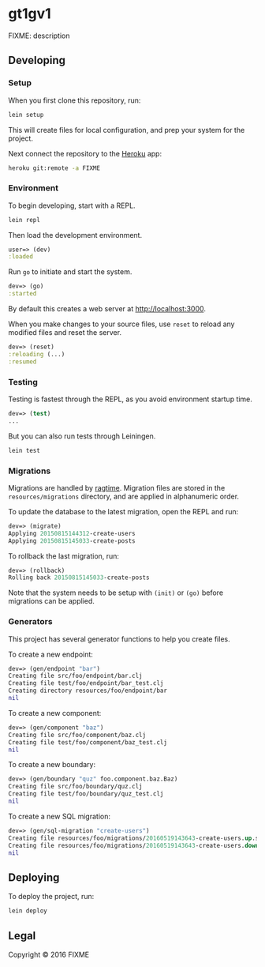 # gt1gv1

FIXME: description

## Developing

### Setup

When you first clone this repository, run:

```sh
lein setup
```

This will create files for local configuration, and prep your system
for the project.

Next connect the repository to the [Heroku][] app:

```sh
heroku git:remote -a FIXME
```

[heroku]: https://www.heroku.com/

### Environment

To begin developing, start with a REPL.

```sh
lein repl
```

Then load the development environment.

```clojure
user=> (dev)
:loaded
```

Run `go` to initiate and start the system.

```clojure
dev=> (go)
:started
```

By default this creates a web server at <http://localhost:3000>.

When you make changes to your source files, use `reset` to reload any
modified files and reset the server.

```clojure
dev=> (reset)
:reloading (...)
:resumed
```

### Testing

Testing is fastest through the REPL, as you avoid environment startup
time.

```clojure
dev=> (test)
...
```

But you can also run tests through Leiningen.

```sh
lein test
```

### Migrations

Migrations are handled by [ragtime][]. Migration files are stored in
the `resources/migrations` directory, and are applied in alphanumeric
order.

To update the database to the latest migration, open the REPL and run:

```clojure
dev=> (migrate)
Applying 20150815144312-create-users
Applying 20150815145033-create-posts
```

To rollback the last migration, run:

```clojure
dev=> (rollback)
Rolling back 20150815145033-create-posts
```

Note that the system needs to be setup with `(init)` or `(go)` before
migrations can be applied.

[ragtime]: https://github.com/weavejester/ragtime

### Generators

This project has several generator functions to help you create files.

To create a new endpoint:

```clojure
dev=> (gen/endpoint "bar")
Creating file src/foo/endpoint/bar.clj
Creating file test/foo/endpoint/bar_test.clj
Creating directory resources/foo/endpoint/bar
nil
```

To create a new component:

```clojure
dev=> (gen/component "baz")
Creating file src/foo/component/baz.clj
Creating file test/foo/component/baz_test.clj
nil
```

To create a new boundary:

```clojure
dev=> (gen/boundary "quz" foo.component.baz.Baz)
Creating file src/foo/boundary/quz.clj
Creating file test/foo/boundary/quz_test.clj
nil
```

To create a new SQL migration:

```clojure
dev=> (gen/sql-migration "create-users")
Creating file resources/foo/migrations/20160519143643-create-users.up.sql
Creating file resources/foo/migrations/20160519143643-create-users.down.sql
nil
```

## Deploying

To deploy the project, run:

```sh
lein deploy
```

## Legal

Copyright © 2016 FIXME
